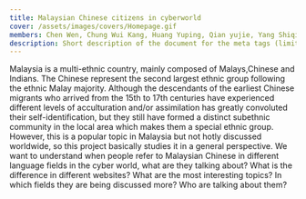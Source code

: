 ```yaml
---
title: Malaysian Chinese citizens in cyberworld
cover: /assets/images/covers/Homepage.gif
members: Chen Wen, Chung Wui Kang, Huang Yuping, Qian yujie, Yang Shiqi
description: Short description of the document for the meta tags (limit to 150 characters, longer will be cut by search engines)
---
```

Malaysia is a multi-ethnic country, mainly composed of Malays,Chinese and Indians. The Chinese represent the second largest ethnic group following the ethnic Malay majority. Although the descendants of the earliest Chinese migrants who arrived from the 15th to 17th centuries have experienced different levels of acculturation and/or assimilation has greatly convoluted their self-identification, but they still have formed a distinct subethnic community in the local area which makes them a special ethnic group. However, this is a popular topic in Malaysia but not hotly discussed worldwide, so this project basically studies it in a general perspective. We want to understand when people refer to Malaysian Chinese in different language fields in the cyber world, what are they talking about? What is the difference in different websites? What are the most interesting topics? In which fields they are being discussed more? Who are talking about them?